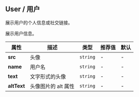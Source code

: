 ## User / 用户

展示用户的个人信息或社交链接。

<ex-code name="ex-user-basic">

展示用户信息。

</ex-code>

<ex-code name="ex-user-description"></ex-code>

<ex-code name="ex-user-social"></ex-code>

<ex-footer edit-link="https://github.com/zeit-ui/vue/edit/master/docs/zh-cn/components/user.md">

| 属性        | 描述                | 类型     | 推荐值 | 默认 |
| ----------- | ------------------- | -------- | ------ | ---- |
| **src**     | 头像                | `string` | -      | -    |
| **name**    | 用户名              | `string` | -      | -    |
| **text**    | 文字形式的头像      | `string` | -      | -    |
| **altText** | 头像图片的 alt 属性 | `string` | -      | -    |

</ex-footer>
